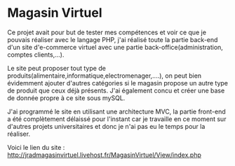 # Magasin Virtuel

Ce projet avait pour but de tester mes compétences et voir ce que je pouvais réaliser avec le langage PHP, j'ai réalisé toute la partie back-end d'un site d'e-commerce virtuel avec une partie back-office(administration, comptes clients,...).

Le site peut proposer tout type de produits(alimentaire,informatique,electromenager,....), on peut bien évidemment ajouter d'autres catégories si le magasin propose un autre type de produit que ceux déjà présents. J'ai également concu et créer une base de donnée propre à ce site sous mySQL. 

J'ai programmé le site en utilisant une architecture MVC, la partie front-end a été complètement délaissé pour l'instant car je travaille en ce moment sur d'autres projets universitaires et donc je n'ai pas eu le temps pour la réaliser.

Voici le lien du site : http://jradmagasinvirtuel.livehost.fr/MagasinVirtuel/View/index.php 
